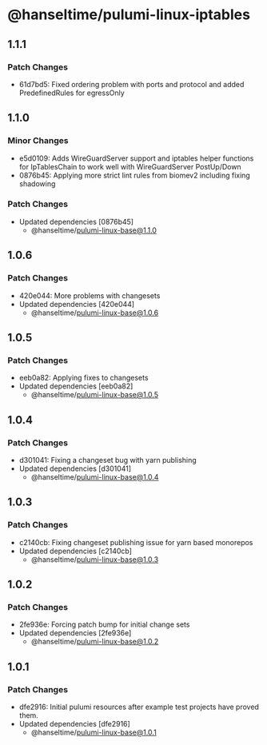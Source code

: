 # @hanseltime/pulumi-linux-iptables

## 1.1.1

### Patch Changes

- 61d7bd5: Fixed ordering problem with ports and protocol and added PredefinedRules for egressOnly

## 1.1.0

### Minor Changes

- e5d0109: Adds WireGuardServer support and iptables helper functions for IpTablesChain to work well with WireGuardServer PostUp/Down
- 0876b45: Applying more strict lint rules from biomev2 including fixing shadowing

### Patch Changes

- Updated dependencies [0876b45]
  - @hanseltime/pulumi-linux-base@1.1.0

## 1.0.6

### Patch Changes

- 420e044: More problems with changesets
- Updated dependencies [420e044]
  - @hanseltime/pulumi-linux-base@1.0.6

## 1.0.5

### Patch Changes

- eeb0a82: Applying fixes to changesets
- Updated dependencies [eeb0a82]
  - @hanseltime/pulumi-linux-base@1.0.5

## 1.0.4

### Patch Changes

- d301041: Fixing a changeset bug with yarn publishing
- Updated dependencies [d301041]
  - @hanseltime/pulumi-linux-base@1.0.4

## 1.0.3

### Patch Changes

- c2140cb: Fixing changeset publishing issue for yarn based monorepos
- Updated dependencies [c2140cb]
  - @hanseltime/pulumi-linux-base@1.0.3

## 1.0.2

### Patch Changes

- 2fe936e: Forcing patch bump for initial change sets
- Updated dependencies [2fe936e]
  - @hanseltime/pulumi-linux-base@1.0.2

## 1.0.1

### Patch Changes

- dfe2916: Initial pulumi resources after example test projects have proved them.
- Updated dependencies [dfe2916]
  - @hanseltime/pulumi-linux-base@1.0.1
